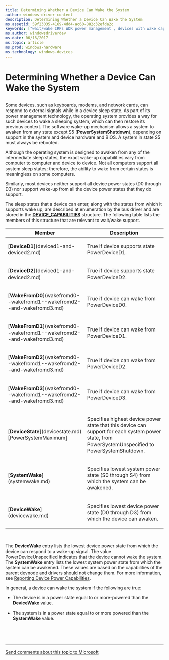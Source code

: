 ```yaml
---
title: Determining Whether a Device Can Wake the System
author: windows-driver-content
description: Determining Whether a Device Can Wake the System
ms.assetid: 59f23035-4169-4dd4-ac60-882c32efda2c
keywords: ["wait/wake IRPs WDK power management , devices with wake capability", "power management WDK kernel , wake-up capabilities", "external wake signals WDK", "awakening devices", "wake-up capabilities WDK power management", "device wake ups WDK power management"]
ms.author: windowsdriverdev
ms.date: 06/16/2017
ms.topic: article
ms.prod: windows-hardware
ms.technology: windows-devices
---
```


# Determining Whether a Device Can Wake the System


## <a href="" id="ddk-determining-whether-a-device-can-wake-the-system-kg"></a>


Some devices, such as keyboards, modems, and network cards, can respond to external signals while in a device sleep state. As part of its power management technology, the operating system provides a way for such devices to wake a sleeping system, which can then restore its previous context. The software wake-up mechanism allows a system to awaken from any state except S5 (**PowerSystemShutdown**), depending on support in the system and device hardware and BIOS. A system in state S5 must always be rebooted.

Although the operating system is designed to awaken from any of the intermediate sleep states, the exact wake-up capabilities vary from computer to computer and device to device. Not all computers support all system sleep states; therefore, the ability to wake from certain states is meaningless on some computers.

Similarly, most devices neither support all device power states (D0 through D3) nor support wake-up from all the device power states that they do support.

The sleep states that a device can enter, along with the states from which it supports wake up, are described at enumeration by the bus driver and are stored in the [**DEVICE\_CAPABILITIES**](https://msdn.microsoft.com/library/windows/hardware/ff543095) structure. The following table lists the members of this structure that are relevant to wait/wake support.

<table>
<colgroup>
<col width="50%" />
<col width="50%" />
</colgroup>
<thead>
<tr class="header">
<th>Member</th>
<th>Description</th>
</tr>
</thead>
<tbody>
<tr class="odd">
<td><p>[<strong>DeviceD1</strong>](deviced1-and-deviced2.md)</p></td>
<td><p>True if device supports state PowerDeviceD1.</p></td>
</tr>
<tr class="even">
<td><p>[<strong>DeviceD2</strong>](deviced1-and-deviced2.md)</p></td>
<td><p>True if device supports state PowerDeviceD2.</p></td>
</tr>
<tr class="odd">
<td><p>[<strong>WakeFromD0</strong>](wakefromd0--wakefromd1--wakefromd2--and-wakefromd3.md)</p></td>
<td><p>True if device can wake from PowerDeviceD0.</p></td>
</tr>
<tr class="even">
<td><p>[<strong>WakeFromD1</strong>](wakefromd0--wakefromd1--wakefromd2--and-wakefromd3.md)</p></td>
<td><p>True if device can wake from PowerDeviceD1.</p></td>
</tr>
<tr class="odd">
<td><p>[<strong>WakeFromD2</strong>](wakefromd0--wakefromd1--wakefromd2--and-wakefromd3.md)</p></td>
<td><p>True if device can wake from PowerDeviceD2.</p></td>
</tr>
<tr class="even">
<td><p>[<strong>WakeFromD3</strong>](wakefromd0--wakefromd1--wakefromd2--and-wakefromd3.md)</p></td>
<td><p>True if device can wake from PowerDeviceD3.</p></td>
</tr>
<tr class="odd">
<td><p>[<strong>DeviceState</strong>](devicestate.md) [PowerSystemMaximum]</p></td>
<td><p>Specifies highest device power state that this device can support for each system power state, from PowerSystemUnspecified to PowerSystemShutdown.</p></td>
</tr>
<tr class="even">
<td><p>[<strong>SystemWake</strong>](systemwake.md)</p></td>
<td><p>Specifies lowest system power state (S0 through S4) from which the system can be awakened.</p></td>
</tr>
<tr class="odd">
<td><p>[<strong>DeviceWake</strong>](devicewake.md)</p></td>
<td><p>Specifies lowest device power state (D0 through D3) from which the device can awaken.</p></td>
</tr>
</tbody>
</table>

 

The **DeviceWake** entry lists the lowest device power state from which the device can respond to a wake-up signal. The value PowerDeviceUnspecified indicates that the device cannot wake the system. The **SystemWake** entry lists the lowest system power state from which the system can be awakened. These values are based on the capabilities of the parent devnode and drivers should not change them. For more information, see [Reporting Device Power Capabilities](reporting-device-power-capabilities.md).

In general, a device can wake the system if the following are true:

-   The device is in a power state equal to or more-powered than the **DeviceWake** value.

-   The system is in a power state equal to or more powered than the **SystemWake** value.

 

 


--------------------
[Send comments about this topic to Microsoft](mailto:wsddocfb@microsoft.com?subject=Documentation%20feedback%20%5Bkernel\kernel%5D:%20Determining%20Whether%20a%20Device%20Can%20Wake%20the%20System%20%20RELEASE:%20%286/14/2017%29&body=%0A%0APRIVACY%20STATEMENT%0A%0AWe%20use%20your%20feedback%20to%20improve%20the%20documentation.%20We%20don't%20use%20your%20email%20address%20for%20any%20other%20purpose,%20and%20we'll%20remove%20your%20email%20address%20from%20our%20system%20after%20the%20issue%20that%20you're%20reporting%20is%20fixed.%20While%20we're%20working%20to%20fix%20this%20issue,%20we%20might%20send%20you%20an%20email%20message%20to%20ask%20for%20more%20info.%20Later,%20we%20might%20also%20send%20you%20an%20email%20message%20to%20let%20you%20know%20that%20we've%20addressed%20your%20feedback.%0A%0AFor%20more%20info%20about%20Microsoft's%20privacy%20policy,%20see%20http://privacy.microsoft.com/default.aspx. "Send comments about this topic to Microsoft")


